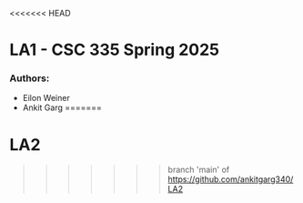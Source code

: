 <<<<<<< HEAD
# LA1 - CSC 335 Spring 2025

### Authors:
- Eilon Weiner
- Ankit Garg
=======
# LA2
>>>>>>> branch 'main' of https://github.com/ankitgarg340/LA2
